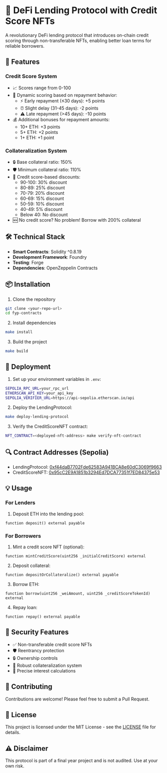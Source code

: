 # 🏦 DeFi Lending Protocol with Credit Score NFTs

A revolutionary DeFi lending protocol that introduces on-chain credit scoring through non-transferable NFTs, enabling better loan terms for reliable borrowers.

## 🌟 Features

### Credit Score System
- 📈 Scores range from 0-100
- 🎯 Dynamic scoring based on repayment behavior:
  - ⚡ Early repayment (≤30 days): +5 points
  - ⏰ Slight delay (31-45 days): -2 points
  - ⚠️ Late repayment (>45 days): -10 points
- 💰 Additional bonuses for repayment amounts:
  - 10+ ETH: +3 points
  - 5+ ETH: +2 points
  - 1+ ETH: +1 point

### Collateralization System
- 🔒 Base collateral ratio: 150%
- 🛡️ Minimum collateral ratio: 110%
- 💎 Credit score-based discounts:
  - 90-100: 30% discount
  - 80-89: 25% discount
  - 70-79: 20% discount
  - 60-69: 15% discount
  - 50-59: 10% discount
  - 40-49: 5% discount
  - Below 40: No discount
- 🆕 No credit score? No problem! Borrow with 200% collateral

## 🛠 Technical Stack

- **Smart Contracts**: Solidity ^0.8.19
- **Development Framework**: Foundry
- **Testing**: Forge
- **Dependencies**: OpenZeppelin Contracts

## 📦 Installation

1. Clone the repository
```bash
git clone <your-repo-url>
cd fyp-contracts
```

2. Install dependencies
```bash
make install
```

3. Build the project
```bash
make build
```

## 🚀 Deployment

1. Set up your environment variables in `.env`:
```bash
SEPOLIA_RPC_URL=your_rpc_url
ETHERSCAN_API_KEY=your_api_key
SEPOLIA_VERIFIER_URL=https://api-sepolia.etherscan.io/api
```

2. Deploy the LendingProtocol:
```bash
make deploy-lending-protocol
```

3. Verify the CreditScoreNFT contract:
```bash
NFT_CONTRACT=<deployed-nft-address> make verify-nft-contract
```

## 🔍 Contract Addresses (Sepolia)

- LendingProtocol: [0xf44daB7702Fde62583A941BCA8e60dC3069f9663](https://sepolia.etherscan.io/address/0xf44dab7702fde62583a941bca8e60dc3069f9663)
- CreditScoreNFT: [0x95cC2E9A1851b3294Ed7DCA77351f7ED84375e53](https://sepolia.etherscan.io/address/0x95cc2e9a1851b3294ed7dca77351f7ed84375e53)

## 💡 Usage

### For Lenders
1. Deposit ETH into the lending pool:
```solidity
function deposit() external payable
```

### For Borrowers
1. Mint a credit score NFT (optional):
```solidity
function mintCreditScore(uint256 _initialCreditScore) external
```

2. Deposit collateral:
```solidity
function depositOrCollateralize() external payable
```

3. Borrow ETH:
```solidity
function borrow(uint256 _weiAmount, uint256 _creditScoreTokenId) external
```

4. Repay loan:
```solidity
function repay() external payable
```

## 🔐 Security Features

- ✅ Non-transferable credit score NFTs
- 🛡️ Reentrancy protection
- 🔒 Ownership controls
- 💪 Robust collateralization system
- 🎯 Precise interest calculations

## 🤝 Contributing

Contributions are welcome! Please feel free to submit a Pull Request.

## 📄 License

This project is licensed under the MIT License - see the [LICENSE](LICENSE) file for details.

## ⚠️ Disclaimer

This protocol is part of a final year project and is not audited. Use at your own risk.
